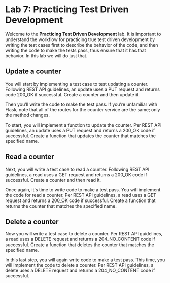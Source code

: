 # Lab 7: Practicing Test Driven Development

Welcome to the **Practicing Test Driven Development** lab. It is important to understand the workflow for practicing true test driven development by writing the test cases first to describe the behavior of the code, and then writing the code to make the tests pass, thus ensure that it has that behavior. In this lab we will do just that.

## Update a counter

You will start by implementing a test case to test updating a counter. Following REST API guidelines, an update uses a PUT request and returns code 200_OK if successful. Create a counter and then update it.

Then you’ll write the code to make the test pass. If you’re unfamiliar with Flask, note that all of the routes for the counter service are the same; only the method changes.

To start, you will implement a function to update the counter. Per REST API guidelines, an update uses a PUT request and returns a 200_OK code if successful. Create a function that updates the counter that matches the specified name.

## Read a counter

Next, you will write a test case to read a counter. Following REST API guidelines, a read uses a GET request and returns a 200_OK code if successful. Create a counter and then read it.

Once again, it's time to write code to make a test pass. You will implement the code for read a counter. Per REST API guidelines, a read uses a GET request and returns a 200_OK code if successful. Create a function that returns the counter that matches the specified name.

## Delete a counter

Now you will write a test case to delete a counter. Per REST API guidelines, a read uses a DELETE request and returns a 204_NO_CONTENT code if successful. Create a function that deletes the counter that matches the specified name.

In this last step, you will again write code to make a test pass. This time, you will implement the code to delete a counter. Per REST API guidelines, a delete uses a DELETE request and returns a 204_NO_CONTENT code if successful.

